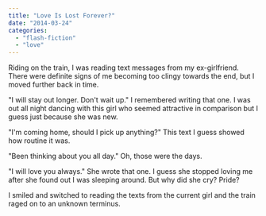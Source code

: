 ```yaml
---
title: "Love Is Lost Forever?"
date: "2014-03-24"
categories: 
  - "flash-fiction"
  - "love"
---
```


Riding on the train, I was reading text messages from my ex-girlfriend. There were definite signs of me becoming too clingy towards the end, but I moved further back in time.

"I will stay out longer. Don't wait up." I remembered writing that one. I was out all night dancing with this girl who seemed attractive in comparison but I guess just because she was new.

"I'm coming home, should I pick up anything?" This text I guess showed how routine it was.

"Been thinking about you all day." Oh, those were the days.

"I will love you always." She wrote that one. I guess she stopped loving me after she found out I was sleeping around. But why did she cry? Pride?

I smiled and switched to reading the texts from the current girl and the train raged on to an unknown terminus.
